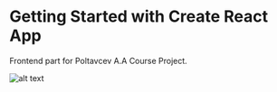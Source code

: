 # Getting Started with Create React App

Frontend part for Poltavcev A.A Course Project.

![alt text](https://285800.selcdn.ru/upload-media/iblock/2b2/2b24cb5967b31ba93de4f5e183bb5698/c6edc70ff6a8958966cb6a377656c681.jpg)
